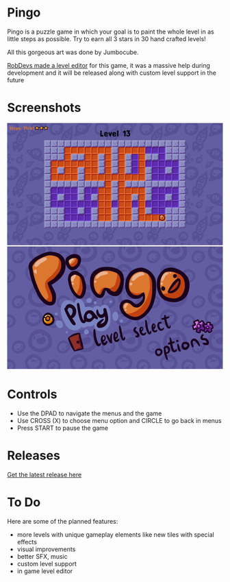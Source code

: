 # Pingo

Pingo is a puzzle game in which your goal is to paint the whole level in as little steps as possible.
Try to earn all 3 stars in 30 hand crafted levels!

All this gorgeous art was done by Jumbocube.

[RobDevs made a level editor](https://github.com/robDevs/pingo-edit) for this game, it was a massive help during development and it will be released along with custom level support in the future

# Screenshots
![Pingo gameplay screenshot](screenshots/gameplay.png)
![Pingo menu screenshot](screenshots/mainMenu.png)

# Controls
* Use the DPAD to navigate the menus and the game
* Use CROSS (X) to choose menu option and CIRCLE to go back in menus 
* Press START to pause the game

# Releases
[Get the latest release here](https://github.com/Grzybojad/Pingo/releases)

# To Do
Here are some of the planned features:
* more levels with unique gameplay elements like new tiles with special effects
* visual improvements
* better SFX, music
* custom level support
* in game level editor 
